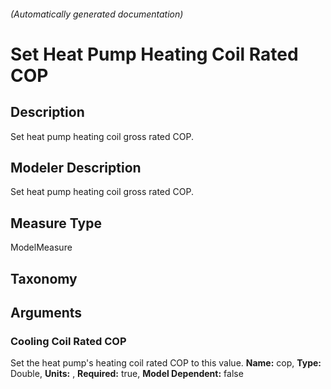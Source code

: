 

###### (Automatically generated documentation)

# Set Heat Pump Heating Coil Rated COP

## Description
Set heat pump heating coil gross rated COP.

## Modeler Description
Set heat pump heating coil gross rated COP.

## Measure Type
ModelMeasure

## Taxonomy


## Arguments


### Cooling Coil Rated COP
Set the heat pump's heating coil rated COP to this value.
**Name:** cop,
**Type:** Double,
**Units:** ,
**Required:** true,
**Model Dependent:** false




